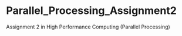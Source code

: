 # Parallel_Processing_Assignment2
Assignment 2 in High Performance Computing (Parallel Processing) 

